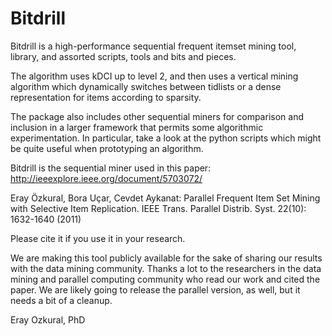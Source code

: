 # Bitdrill

Bitdrill is a high-performance sequential frequent itemset mining tool, library, and assorted scripts, tools and bits and pieces.

The algorithm uses kDCI up to level 2, and then uses a vertical mining algorithm which dynamically switches between tidlists or a dense representation for items according to sparsity.

The package also includes other sequential miners for comparison and inclusion in a larger framework that permits some algorithmic experimentation. In particular, take a look at the python scripts which might be quite useful when prototyping an algorithm.

Bitdrill is the sequential miner used in this paper:
http://ieeexplore.ieee.org/document/5703072/

Eray Özkural, Bora Uçar, Cevdet Aykanat:
Parallel Frequent Item Set Mining with Selective Item Replication. IEEE Trans. Parallel Distrib. Syst. 22(10): 1632-1640 (2011)

Please cite it if you use it in your research.

We are making this tool publicly available for the sake of sharing our results with the data mining community. Thanks a lot to the researchers in the data mining and parallel computing community who read our work and cited the paper. We are likely going to release the parallel version, as well, but it needs a bit of a cleanup.

Eray Ozkural, PhD
